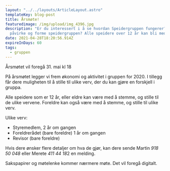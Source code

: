 ```yaml
---
layout: "../../layouts/ArticleLayout.astro"
templateKey: blog-post
title: Årsmøte!
featuredimage: /img/upload/img_4396.jpg
description: "Er du interessert i å se hvordan Speidergruppen fungerer? Vil du
  påvirke og forme speidergruppen? Alle speidere over 12 år kan bli med! "
date: 2021-04-28T18:20:56.914Z
expireInDays: 60
tags:
  - gruppen
---
```


Årsmøtet vil foregå 31. mai kl 18

På årsmøtet legger vi frem økonomi og aktivitet i gruppen for 2020. I tillegg får dere muligheten til å stille til ulike verv, der du kan gjøre en forskjell i gruppa.

Alle speidere som er 12 år, eller eldre kan være med å stemme, og stille til de ulike vervene. Foreldre kan også være med å stemme, og stille til ulike verv.

Ulike verv:

- Styremedlem, 2 år om gangen
- Foreldrerådet (bare foreldre) 1 år om gangen
- Revisor (bare foreldre)

Hvis dere ønsker flere detaljer om hva de gjør, kan dere sende Martin _918 50 048_ eller Merete *411 44 18*2 en melding.

Sakspapirer og møtelenke kommer nærmere møte. Det vil foregå digitalt.
